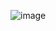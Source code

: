 ![image](https://github.com/vsingh9076/Building_LLM_Applications/assets/46970126/a81074c4-6220-4586-82e1-4974234e3133)

